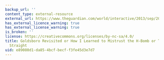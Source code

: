 ```yaml
---
backup_url: ''
content_type: external-resource
external_url: https://www.theguardian.com/world/interactive/2013/sep/20/goldsboro-revisited-declassified-document
has_external_licence_warning: true
has_external_license_warning: true
is_broken: ''
license: https://creativecommons.org/licenses/by-nc-sa/4.0/
title: Goldsboro Revisited or How I Learned to Mistrust the H-Bomb or To Set the Record
  Straight
uid: e89080d1-da85-4bcf-becf-f3fe45d3e7d7
---
```

